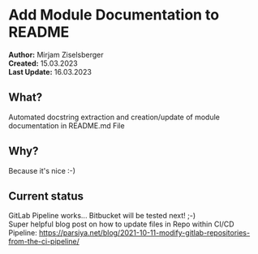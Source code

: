 # Add Module Documentation to README

**Author:** Mirjam Ziselsberger  
**Created:** 15.03.2023  
**Last Update:** 16.03.2023

## What?
Automated docstring extraction and creation/update of module documentation in README.md File

## Why?
Because it's nice :-)

## Current status
GitLab Pipeline works... Bitbucket will be tested next! ;-)  
Super helpful blog post on how to update files in Repo within CI/CD Pipeline: https://parsiya.net/blog/2021-10-11-modify-gitlab-repositories-from-the-ci-pipeline/